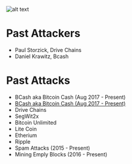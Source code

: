 <!-- TITLE: Darkside Bitcoin -->
<!-- SUBTITLE: Exposing those dedicated to destroying peace and prosperity in the galaxy! -->

![alt text](http://res.cloudinary.com/doohickey/image/upload/v1517938258/darkside_folks_g83unk.png "Star Wars Characters")

# Past Attackers

* Paul Storzick, Drive Chains
* Daniel Krawitz, Bcash


# Past Attacks

* BCash aka Bitcoin Cash (Aug 2017 - Present)
* [BCash aka Bitcoin Cash (Aug 2017 - Present)](https://darksidebtc.com/bcash)
* Drive Chains 
* SegWit2x 
* Bitcoin Unlimited 
* Lite Coin 
* Etherium 
* Ripple 
* Spam Attacks (2015 - Present) 
* Mining Emply Blocks (2016 - Present) 